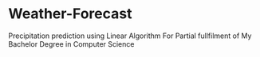 # Weather-Forecast
Precipitation prediction using Linear Algorithm
For Partial fullfilment of My Bachelor Degree in Computer Science
